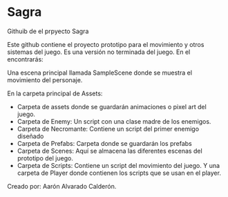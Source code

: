 # Sagra
Githuib de el prpyecto Sagra


Este github contiene el proyecto prototipo para el movimiento y otros sistemas del juego.
Es una versión no terminada del juego. 
En el encontrarás:

Una escena principal llamada SampleScene donde se muestra el movimiento del personaje.

En la carpeta principal de Assets:

- Carpeta de assets donde se guardarán animaciones o pixel art del juego.
- Carpeta de Enemy: Un script con una clase madre de los enemigos.
- Carpeta de Necromante: Contiene un script del primer enemigo diseñado
- Carpeta de Prefabs: Carpeta donde se guardarán los prefabs
- Carpeta de Scenes: Aquí se almacena las diferentes escenas del prototipo del juego.
- Carpeta de Scripts: Contiene un script del movimiento del juego. Y una carpeta de Player donde contienen los scripts que se usan en el player. 







Creado por: Aarón Alvarado Calderón.
